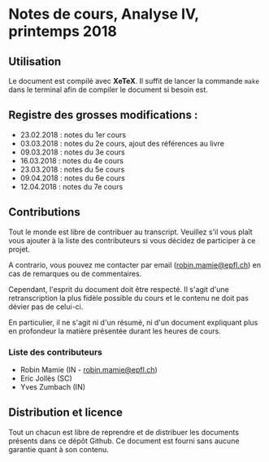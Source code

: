 # Notes de cours, Analyse IV, printemps 2018

## Utilisation

Le document est compilé avec **XeTeX**.
Il suffit de lancer la commande `make` dans le terminal afin de compiler le document si besoin est.

## Registre des grosses modifications :

- 23.02.2018 : notes du 1er cours
- 03.03.2018 : notes du 2e cours, ajout des références au livre
- 09.03.2018 : notes du 3e cours
- 16.03.2018 : notes du 4e cours
- 23.03.2018 : notes du 5e cours
- 09.04.2018 : notes du 6e cours
- 12.04.2018 : notes du 7e cours

## Contributions

Tout le monde est libre de contribuer au transcript.
Veuillez s'il vous plaît vous ajouter à la liste des contributeurs si vous décidez de participer à ce projet.

A contrario, vous pouvez me contacter par email (<robin.mamie@epfl.ch>) en cas de remarques ou de commentaires.

Cependant, l'esprit du document doit être respecté.
Il s'agit d'une retranscription la plus fidèle possible du cours et le contenu ne doit pas dévier pas de celui-ci.

En particulier, il ne s'agit ni d'un résumé, ni d'un document expliquant plus en profondeur la matière présentée durant les heures de cours.

### Liste des contributeurs

- Robin Mamie (IN - <robin.mamie@epfl.ch>)
- Eric Jollès (SC)
- Yves Zumbach (IN)

## Distribution et licence

Tout un chacun est libre de reprendre et de distribuer les documents présents dans ce dépôt Github.
Ce document est fourni sans aucune garantie quant à son contenu.
